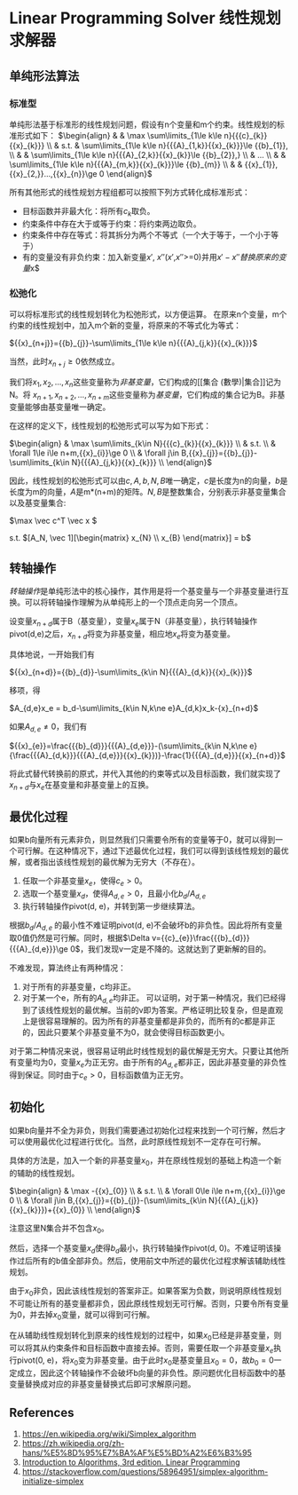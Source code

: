 # Linear Programming Solver 线性规划求解器

## 单纯形法算法

### 标准型

单纯形法基于标准形的线性规划问题，假设有n个变量和m个约束。线性规划的标准形式如下：
$\begin{align}
  & & \max \sum\limits_{1\le k\le n}{{{c}_{k}}{{x}_{k}}} \\ 
 & s.t. & \sum\limits_{1\le k\le n}{{{A}_{1,k}}{{x}_{k}}}\le {{b}_{1}}, \\ 
 & & \sum\limits_{1\le k\le n}{{{A}_{2,k}}{{x}_{k}}\le {{b}_{2}},} \\ 
 & ... \\ 
 & & \sum\limits_{1\le k\le n}{{{A}_{m,k}}{{x}_{k}}}\le {{b}_{m}} \\ 
 & & {{x}_{1}},{{x}_{2,}}...,{{x}_{n}}\ge 0  
\end{align}$

所有其他形式的线性规划方程组都可以按照下列方式转化成标准形式：
- 目标函数并非最大化：将所有$c_k$取负。
- 约束条件中存在大于或等于约束：将约束两边取负。
- 约束条件中存在等式：将其拆分为两个不等式（一个大于等于，一个小于等于）
- 有的变量没有非负约束：加入新变量$x'$, $x''$($x'$,$x''$>=0)并用$x'-x''替换原来的变量$x$

### 松弛化

可以将标准形式的线性规划转化为松弛形式，以方便运算。
在原来n个变量，m个约束的线性规划中，加入m个新的变量，将原来的不等式化为等式：

${{x}_{n+j}}={{b}_{j}}-\sum\limits_{1\le k\le n}{{{A}_{j,k}}{{x}_{k}}}$

当然，此时${{x}_{n+j}}\ge 0$依然成立。

我们将${{x}_{1}},{{x}_{2}},...,{{x}_{n}}$这些变量称为*非基变量*，它们构成的[[集合 (數學)|集合]]记为N。将
${{x}_{n+1}},{{x}_{n+2}},...,{{x}_{n+m}}$这些变量称为*基变量*，它们构成的集合记为B。非基变量能够由基变量唯一确定。

在这样的定义下，线性规划的松弛形式可以写为如下形式：

$\begin{align}
  & \max \sum\limits_{k\in N}{{{c}_{k}}{{x}_{k}}} \\ 
 & s.t. \\ 
 & \forall 1\le i\le n+m,{{x}_{i}}\ge 0 \\ 
 & \forall j\in B,{{x}_{j}}={{b}_{j}}-\sum\limits_{k\in N}{{{A}_{j,k}}{{x}_{k}}} \\ 
\end{align}$

因此，线性规划的松弛形式可以由$c, A, b, N, B$唯一确定，$c$是长度为n的向量，$b$是长度为m的向量，$A$是m*(n+m)的矩阵。$N, B$是整数集合，分别表示非基变量集合以及基变量集合:

$\max \vec c^T \vec x $

s.t. $[A_N, \vec 1][\begin{matrix}
x_{N} \\
x_{B}
\end{matrix}] = b$

## 转轴操作

*转轴操作*是单纯形法中的核心操作，其作用是将一个基变量与一个非基变量进行互换。可以将转轴操作理解为从单纯形上的一个顶点走向另一个顶点。

设变量${{x}_{n+d}}$属于B（基变量），变量${{x}_{e}}$属于N（非基变量），执行转轴操作pivot(d,e)之后，${{x}_{n+d}}$将变为非基变量，相应地${{x}_{e}}$将变为基变量。

具体地说，一开始我们有

${{x}_{n+d}}={{b}_{d}}-\sum\limits_{k\in N}{{{A}_{d,k}}{{x}_{k}}}$

移项，得

$A_{d,e}x_e = b_d-\sum\limits_{k\in N,k\ne e}A_{d,k}x_k-{x}_{n+d}$

如果${{A}_{d,e}}\ne 0$，我们有

${{x}_{e}}=\frac{{{b}_{d}}}{{{A}_{d,e}}}-(\sum\limits_{k\in N,k\ne e}{\frac{{{A}_{d,k}}}{{{A}_{d,e}}}{{x}_{k}})}-\frac{1}{{{A}_{d,e}}}{{x}_{n+d}}$

将此式替代转换前的原式，并代入其他的约束等式以及目标函数，我们就实现了${{x}_{n+d}}$与${{x}_{e}}$在基变量和非基变量上的互换。


## 最优化过程

如果b向量所有元素非负，则显然我们只需要令所有的变量等于0，就可以得到一个可行解。在这种情况下，通过下述最优化过程，我们可以得到该线性规划的最优解，或者指出该线性规划的最优解为无穷大（不存在）。
1. 任取一个非基变量${{x}_{e}}$，使得${{c}_{e}}>0$。
2. 选取一个基变量${{x}_{d}}$，使得${{A}_{d,e}}>0$，且最小化${{{b}_{d}}}/{{{A}_{d,e}}}\;$
3. 执行转轴操作pivot(d, e)，并转到第一步继续算法。

根据${{{b}_{d}}}/{{{A}_{d,e}}}\;$的最小性不难证明pivot(d, e)不会破坏b的非负性。因此将所有变量取0值仍然是可行解。同时，根据$\Delta v={{c}_{e}}\frac{{{b}_{d}}}{{{A}_{d,e}}}\ge 0$，我们发现v一定是不降的。这就达到了更新解的目的。

不难发现，算法终止有两种情况：
1. 对于所有的非基变量，c均非正。
2. 对于某一个e，所有的${{A}_{d,e}}$均非正。
可以证明，对于第一种情况，我们已经得到了该线性规划的最优解。当前的v即为答案。严格证明比较复杂，但是直观上是很容易理解的。因为所有的非基变量都是非负的，而所有的c都是非正的，因此只要某个非基变量不为0，就会使得目标函数更小。

对于第二种情况来说，很容易证明此时线性规划的最优解是无穷大。只要让其他所有变量均为0，变量${{x}_{e}}$为正无穷。由于所有的${{A}_{d,e}}$都非正，因此非基变量的非负性得到保证。同时由于${{c}_{e}}>0$，目标函数值为正无穷。

## 初始化

如果b向量并不全为非负，则我们需要通过初始化过程来找到一个可行解，然后才可以使用最优化过程进行优化。当然，此时原线性规划不一定存在可行解。

具体的方法是，加入一个新的非基变量${{x}_{0}}$，并在原线性规划的基础上构造一个新的辅助的线性规划。

$\begin{align}
  & \max -{{x}_{0}} \\ 
 & s.t. \\ 
 & \forall 0\le i\le n+m,{{x}_{i}}\ge 0 \\ 
 & \forall j\in B,{{x}_{j}}={{b}_{j}}-(\sum\limits_{k\in N}{{{A}_{j,k}}{{x}_{k}}})+{{x}_{0}} \\ 
\end{align}$

注意这里N集合并不包含${{x}_{0}}$。

然后，选择一个基变量${{x}_{d}}$使得${{b}_{d}}$最小，执行转轴操作pivot(d, 0)。不难证明该操作过后所有的b值全部非负。然后，使用前文中所述的最优化过程求解该辅助线性规划。

由于${{x}_{0}}$非负，因此该线性规划的答案非正。如果答案为负数，则说明原线性规划不可能让所有的基变量都非负，因此原线性规划无可行解。否则，只要令所有变量为0，并去掉${{x}_{0}}$变量，就可以得到可行解。

在从辅助线性规划转化到原来的线性规划的过程中，如果${{x}_{0}}$已经是非基变量，则可以将其从约束条件和目标函数中直接去掉。否则，需要任取一个非基变量${{x}_{e}}$执行pivot(0, e)，将${{x}_{0}}$变为非基变量。由于此时${{x}_{0}}$是基变量且${{x}_{0}}=0$，故${{b}_{0}}=0$一定成立，因此这个转轴操作不会破坏b向量的非负性。原问题优化目标函数中的基变量替换成对应的非基变量替换式后即可求解原问题。


## References

1. https://en.wikipedia.org/wiki/Simplex_algorithm
2. https://zh.wikipedia.org/zh-hans/%E5%8D%95%E7%BA%AF%E5%BD%A2%E6%B3%95
3. [Introduction to Algorithms, 3rd edition. Linear Programming](./doc/linear-programming.pdf)
4. https://stackoverflow.com/questions/58964951/simplex-algorithm-initialize-simplex

